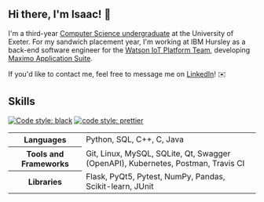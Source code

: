 ## Hi there, I'm Isaac! 👋

I'm a third-year [Computer Science undergraduate](https://www.exeter.ac.uk/undergraduate/courses/computerscience/comsci/)
at the University of Exeter. For my sandwich placement year, I'm working at IBM Hursley
as a back-end software engineer for the [Watson IoT Platform Team](https://internetofthings.ibmcloud.com/), developing
[Maximo Application Suite](https://www.ibm.com/uk-en/products/maximo).

If you'd like to contact me, feel free to message me on
[LinkedIn](https://www.linkedin.com/in/isaaccheng9)! ✉️

## Skills

[![Code style: black](https://img.shields.io/badge/code%20style-black-000000.svg)](https://github.com/psf/black)
[![code style: prettier](https://img.shields.io/badge/code_style-prettier-ff69b4.svg)](https://github.com/prettier/prettier)

<table>
  <tr>
    <th>Languages</th>
    </p>
    <td>Python, SQL, C++, C, Java</td>
  </tr>
  <tr>
    <th>Tools and Frameworks</th>
    <td>Git, Linux, MySQL, SQLite, Qt, Swagger (OpenAPI), Kubernetes, Postman, Travis CI
  </td>
  <tr>
    <th>Libraries</th>
    <td>Flask, PyQt5, Pytest, NumPy, Pandas, Scikit-learn, JUnit
  </td>
  </tr>
</table>
